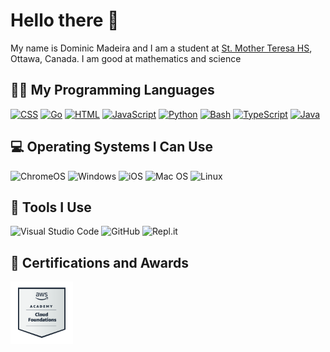 <h1> Hello there 👋 </h1>
<p>My name is Dominic Madeira and I am a student at <a href="http://mths.ca">St. Mother Teresa HS</a>, Ottawa, Canada. I am good at mathematics and science</p>

<h2>🧑‍💻 My Programming Languages</h2>
<p>
  <a href="https://github.com/search?q=user%3ADominic-Madiera+language%3Acss"><img alt="CSS" src="https://img.shields.io/badge/CSS-1572B6.svg?logo=css3&logoColor=white"></a>
  <a href="https://github.com/search?q=user%3ADominic-Madiera+language%3Ago"><img alt="Go" src="https://img.shields.io/badge/go-%2300ADD8?logo=go&logoColor=white"></a>
  <a href="https://github.com/search?q=user%3ADominic-Madiera+language%3Ahtml"><img alt="HTML" src="https://img.shields.io/badge/HTML-E34F26.svg?logo=html5&logoColor=white"></a>
  <a href="https://github.com/search?q=user%3ADominic-Madiera+language%3Ajavascript"><img alt="JavaScript" src="https://img.shields.io/badge/JavaScript-F7DF1E.svg?logo=javascript&logoColor=black"></a>
  <a href="https://github.com/search?q=user%3AMr-Coxall+language%3Apython"><img alt="Python" src="https://img.shields.io/badge/Python-14354C.svg?logo=python&logoColor=white"></a>
  <!-- <a href="https://github.com/search?q=user%3ADominic-Madeira+language%3Ac"><img alt="C" src="https://custom-icon-badges.herokuapp.com/badge/C-%2300599C.svg?logo=cpp2&logoColor=white"></a> -->
  <a href="https://github.com/search?q=user%3ADominic-Madeira+language%3Abash&type=code"><img alt="Bash" src="https://img.shields.io/badge/Bash-121011.svg?logo=gnu-bash&logoColor=white"></a>
  <a href="https://github.com/search?q=user%3ADominic-Madeira+language%3Atypescript"><img alt="TypeScript" src="https://img.shields.io/badge/TypeScript-%23007ACC.svg?logo=TypeScript&logoColor=white"></a>
  <a href="https://github.com/search?q=user%3ADominic-Madeira+language%3Ajava"><img alt="Java" src="https://img.shields.io/badge/Java-ED8B00?logo=openjdk&logoColor=white"></a>
</p>

<h2>💻 Operating Systems I Can Use</h2>
<p>
  <img src="https://img.shields.io/badge/chrome%20os-3d89fc?logo=google%20chrome&logoColor=white" alt="ChromeOS">
  <img src="https://img.shields.io/badge/Windows-0078D6?logo=windows&logoColor=white" alt="Windows">
  <img src="https://img.shields.io/badge/iOS-000000?logo=ios&logoColor=white" alt="iOS">
  <img src="https://img.shields.io/badge/mac%20os-000000?logo=macos&logoColor=white" alt="Mac OS">
  <img src="https://img.shields.io/badge/Linux-FCC624?logo=linux&logoColor=black" alt="Linux">
</p>

<h2>🔧 Tools I Use</h2>
<img src="https://img.shields.io/badge/Visual%20Studio%20Code-0078d7.svg?logo=visual-studio-code&logoColor=white" alt="Visual Studio Code">
<img src="https://img.shields.io/badge/github-%23121011.svg?logo=github&logoColor=white" alt="GitHub">
<img src="https://img.shields.io/badge/Repl.it-%230D101E.svg?logo=replit&logoColor=orange" alt="Repl.it">

<h2>🏅 Certifications and Awards</h2>
<a href="https://aws.amazon.com/training/awsacademy/" target="_blank"><img src="./images/aws-academy-graduate-aws-academy-cloud-foundations.png" alt="AWS Academy Educator" height="100" /></a>

